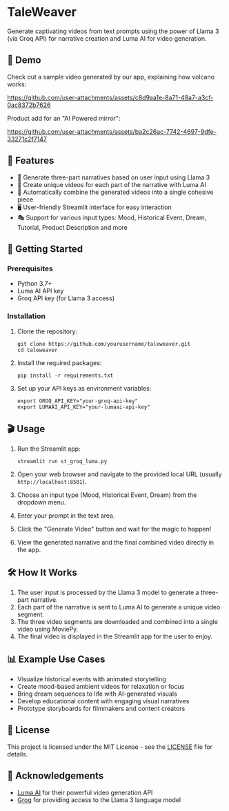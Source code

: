 # TaleWeaver

Generate captivating videos from text prompts using the power of Llama 3 (via Groq API) for narrative creation and Luma AI for video generation.

## 🎥 Demo

Check out a sample video generated by our app, explaining how volcano works:   

https://github.com/user-attachments/assets/c8d9aa1e-8a71-48a7-a3cf-0ac8372b7626

Product add for an "AI Powered mirror":

https://github.com/user-attachments/assets/ba2c26ac-7742-4697-9dfe-33271c2f7147


## 🌟 Features

- 📝 Generate three-part narratives based on user input using Llama 3
- 🎥 Create unique videos for each part of the narrative with Luma AI
- 🔀 Automatically combine the generated videos into a single cohesive piece
- 🖥️ User-friendly Streamlit interface for easy interaction
- 🎭 Support for various input types: Mood, Historical Event, Dream, Tutorial, Product Description and more

## 🚀 Getting Started

### Prerequisites

- Python 3.7+
- Luma AI API key
- Groq API key (for Llama 3 access)

### Installation

1. Clone the repository:
   ```
   git clone https://github.com/yourusername/taleweaver.git
   cd taleweaver
   ```

2. Install the required packages:
   ```
   pip install -r requirements.txt
   ```

3. Set up your API keys as environment variables:
   ```
   export GROQ_API_KEY="your-groq-api-key"
   export LUMAAI_API_KEY="your-lumaai-api-key"
   ```

## 🎬 Usage

1. Run the Streamlit app:
   ```
   streamlit run st_groq_luma.py
   ```

2. Open your web browser and navigate to the provided local URL (usually `http://localhost:8501`).

3. Choose an input type (Mood, Historical Event, Dream) from the dropdown menu.

4. Enter your prompt in the text area.

5. Click the "Generate Video" button and wait for the magic to happen!

6. View the generated narrative and the final combined video directly in the app.

## 🛠️ How It Works

1. The user input is processed by the Llama 3 model to generate a three-part narrative.
2. Each part of the narrative is sent to Luma AI to generate a unique video segment.
3. The three video segments are downloaded and combined into a single video using MoviePy.
4. The final video is displayed in the Streamlit app for the user to enjoy.

## 📊 Example Use Cases

- Visualize historical events with animated storytelling
- Create mood-based ambient videos for relaxation or focus
- Bring dream sequences to life with AI-generated visuals
- Develop educational content with engaging visual narratives
- Prototype storyboards for filmmakers and content creators

## 📜 License

This project is licensed under the MIT License - see the [LICENSE](LICENSE) file for details.

## 🙏 Acknowledgements

- [Luma AI](https://lumalabs.ai/) for their powerful video generation API
- [Groq](https://groq.com/) for providing access to the Llama 3 language model

